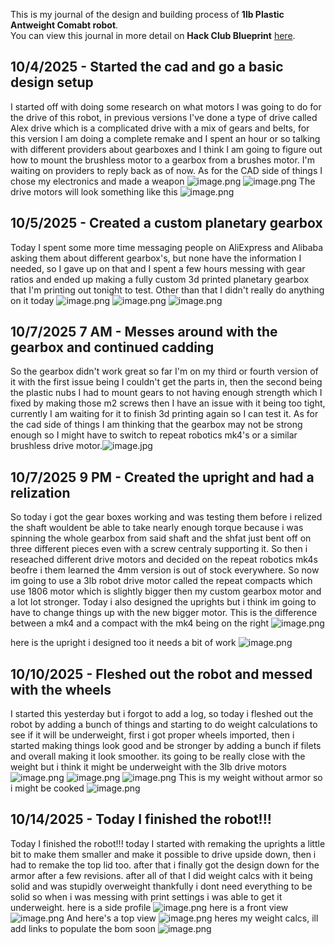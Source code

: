 <!--
  ===================    !!READ THIS NOTICE!!   ====================
  DO NOT edit this file manually. Your changes WILL BE OVERWRITTEN!
  This journal is auto generated and updated by Hack Club Blueprint.
  To edit this file, please edit your journal entries on Blueprint.
  ==================================================================
-->

This is my journal of the design and building process of **1lb Plastic Antweight Comabt robot**.  
You can view this journal in more detail on **Hack Club Blueprint** [here](https://blueprint.hackclub.com/projects/182).


## 10/4/2025 - Started the cad and go a basic design setup  

I started off with doing some research on what motors I was going to do for the drive of this robot, in previous versions I've done a type of drive called Alex drive which is a complicated drive with a mix of gears and belts, for this version I am doing a complete remake and I spent an hour or so talking with different providers about gearboxes and I think I am going to figure out how to mount the brushless motor to a gearbox from a brushes motor. I'm waiting on providers to reply back as of now. As for the CAD side of things I chose my electronics and made a weapon ![image.png](https://blueprint.hackclub.com/user-attachments/blobs/redirect/eyJfcmFpbHMiOnsiZGF0YSI6NDkxLCJwdXIiOiJibG9iX2lkIn19--a8968808ec250f1b8b11a4cd3febd594cb0d304c/image.png)
![image.png](https://blueprint.hackclub.com/user-attachments/blobs/redirect/eyJfcmFpbHMiOnsiZGF0YSI6NDkyLCJwdXIiOiJibG9iX2lkIn19--aa733b7a013e5d3edbb9cfafe792b89791a3137a/image.png)
The drive motors will look something like this 
![image.png](https://blueprint.hackclub.com/user-attachments/blobs/redirect/eyJfcmFpbHMiOnsiZGF0YSI6NDk5LCJwdXIiOiJibG9iX2lkIn19--e1251d1e14e5b9732831e51fe9795eedbd5aab2f/image.png)
  

## 10/5/2025 - Created a custom planetary gearbox  

Today I spent some more time messaging people on AliExpress and Alibaba asking them about different gearbox's, but none have the information I needed, so I gave up on that and I spent a few hours messing with gear ratios and ended up making a fully custom 3d printed planetary gearbox that I'm printing out tonight to test. Other than that I didn't really do anything on it today
![image.png](https://blueprint.hackclub.com/user-attachments/blobs/redirect/eyJfcmFpbHMiOnsiZGF0YSI6NjkxLCJwdXIiOiJibG9iX2lkIn19--09b4e6bfae5dd41aebc14a3b8cd5bc2b98baeeac/image.png)
![image.png](https://blueprint.hackclub.com/user-attachments/blobs/redirect/eyJfcmFpbHMiOnsiZGF0YSI6NjkyLCJwdXIiOiJibG9iX2lkIn19--26802f39bdd0cee67604d3551d441e5fb313c2a5/image.png)
![image.png](https://blueprint.hackclub.com/user-attachments/blobs/redirect/eyJfcmFpbHMiOnsiZGF0YSI6NjkzLCJwdXIiOiJibG9iX2lkIn19--e1d6e14a995fce8359e96e10b0112f9b1cb4cc46/image.png)
  

## 10/7/2025 7 AM - Messes around with the gearbox and continued cadding  

So the gearbox didn't work great so far I'm on my third or fourth version of it with the first issue being I couldn't get the parts in, then the second being the plastic nubs I had to mount gears to not having enough strength which I fixed by making those m2 screws then I have an issue with it being too tight, currently I am waiting for it to finish 3d printing again so I can test it. As for the cad side of things I am thinking that the gearbox may not be strong enough so I might have to switch to repeat robotics mk4's or a similar brushless drive motor.![image.jpg](https://blueprint.hackclub.com/user-attachments/blobs/redirect/eyJfcmFpbHMiOnsiZGF0YSI6OTI5LCJwdXIiOiJibG9iX2lkIn19--2e47755c62500bf00e64e500de4179c90633e545/image.jpg)
  

## 10/7/2025 9 PM - Created the upright and had a relization  

So today i got the gear boxes working and was testing them before i relized the shaft wouldent be able to take nearly enough torque because i was spinning the whole gearbox from said shaft and the shfat just bent off on three different pieces even with a screw centraly supporting it. So then i reseached different drive motors and decided on the repeat robotics mk4s beofre i them learned the 4mm version is out of stock everywhere. So now im going to use a 3lb robot drive motor called the repeat compacts which use 1806 motor which is slightly bigger then my custom gearbox motor and a lot lot stronger. Today i also designed the uprights but i think im going to have to change things up with the new bigger motor. This is the difference between a mk4 and a compact with the mk4 being on the right ![image.png](https://blueprint.hackclub.com/user-attachments/blobs/proxy/eyJfcmFpbHMiOnsiZGF0YSI6MTAyMSwicHVyIjoiYmxvYl9pZCJ9fQ==--01077b9f78e1ab5de18093b4c7a9db9fd8305fb1/image.png)

here is the upright i designed too it needs a bit of work
![image.png](https://blueprint.hackclub.com/user-attachments/blobs/proxy/eyJfcmFpbHMiOnsiZGF0YSI6MTAyMiwicHVyIjoiYmxvYl9pZCJ9fQ==--24710234c4e1001edf8b9f2e8b5271cdba135b1a/image.png)
  

## 10/10/2025 - Fleshed out the robot and messed with the wheels  

I started this yesterday but i forgot to add a log, so today i fleshed out the robot by adding a bunch of things and starting to do weight calculations to see if it will be underweight, first i got proper wheels imported, then i started making things look good and be stronger by adding a bunch if filets and overall making it look smoother. its going to be really close with the weight but i think it might be underweight with the 3lb drive motors 
![image.png](https://blueprint.hackclub.com/user-attachments/blobs/proxy/eyJfcmFpbHMiOnsiZGF0YSI6MTU2MCwicHVyIjoiYmxvYl9pZCJ9fQ==--fe4d6fec0f7f67c034e10020b090056ae20330c3/image.png)
![image.png](https://blueprint.hackclub.com/user-attachments/blobs/proxy/eyJfcmFpbHMiOnsiZGF0YSI6MTU2MSwicHVyIjoiYmxvYl9pZCJ9fQ==--e8fd21d9e25f4fad5a9650d4a6ee3ca46cd82c17/image.png)
![image.png](https://blueprint.hackclub.com/user-attachments/blobs/proxy/eyJfcmFpbHMiOnsiZGF0YSI6MTU2MiwicHVyIjoiYmxvYl9pZCJ9fQ==--b503c6e8508fe94c6197373561cdfe46b8bd2201/image.png)
This is my weight without armor so i might be cooked 
![image.png](https://blueprint.hackclub.com/user-attachments/blobs/proxy/eyJfcmFpbHMiOnsiZGF0YSI6MTU2MywicHVyIjoiYmxvYl9pZCJ9fQ==--e47b636d0c53e958e1c7e3d3abf0973d4c72a646/image.png)

  

## 10/14/2025 - Today I finished the robot!!!  

Today I finished the robot!!! today I started with remaking the uprights a little bit to make them smaller and make it possible to drive upside down, then i had to remake the top lid too. after that i finally got the design down for the armor after a few revisions. after all of that I did weight calcs with it being solid and was stupidly overweight thankfully i dont need everything to be solid so when i was messing with print settings i was able to get it underweight. here is a side profile ![image.png](https://blueprint.hackclub.com/user-attachments/blobs/proxy/eyJfcmFpbHMiOnsiZGF0YSI6MjI1MCwicHVyIjoiYmxvYl9pZCJ9fQ==--fb2639d2e8c26aff46e7979072fea6bcdb3d0a61/image.png)
here is a front view ![image.png](https://blueprint.hackclub.com/user-attachments/blobs/proxy/eyJfcmFpbHMiOnsiZGF0YSI6MjI1MSwicHVyIjoiYmxvYl9pZCJ9fQ==--50a4556f903ddf1257dd32b9da6432b6ee6087bc/image.png)
And here's a top view ![image.png](https://blueprint.hackclub.com/user-attachments/blobs/proxy/eyJfcmFpbHMiOnsiZGF0YSI6MjI1MiwicHVyIjoiYmxvYl9pZCJ9fQ==--34e443df609964bacc9987b8ee8a905b74f92e17/image.png)
heres my weight calcs, ill add links to populate the bom soon ![image.png](https://blueprint.hackclub.com/user-attachments/blobs/proxy/eyJfcmFpbHMiOnsiZGF0YSI6MjI1MywicHVyIjoiYmxvYl9pZCJ9fQ==--b6a25a245af992bf129c7ab2eb33768f20d8f842/image.png)
  

